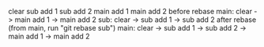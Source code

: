 clear
sub add 1
sub add 2
main add 1
main add 2
before rebase
main: clear -> main add 1 -> main add 2
sub: clear -> sub add 1 -> sub add 2
after rebase (from main, run "git rebase sub")
main: clear -> sub add 1 -> sub add 2 -> main add 1 -> main add 2


